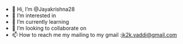 - 👋 Hi, I’m @Jayakrishna28 
- 👀 I’m interested in 
- 🌱 I’m currently learning 
- 💞️ I’m looking to collaborate on 
- 📫 How to reach me my mailing to my gmail :jk2k.vaddi@gmail.com
<!---
Jayakrishna28/Jayakrishna28 is a ✨ special ✨ repository because its `README.md` (this file) appears on your GitHub profile.
You can click the Preview link to take a look at your changes.
--->

